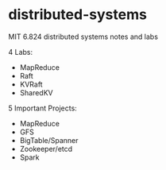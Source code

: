 # distributed-systems
MIT 6.824 distributed systems notes and labs


4 Labs: 
- MapReduce
- Raft
- KVRaft
- SharedKV


5 Important Projects:
- MapReduce
- GFS 
- BigTable/Spanner
- Zookeeper/etcd
- Spark